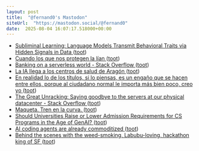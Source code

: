 ```yaml
---
layout: post
title:  "@fernand0's Mastodon"
siteUrl:  "https://mastodon.social/@fernand0"
date:  2025-08-04 16:07:17.518000+00:00
---
```

*  [Subliminal Learning: Language Models Transmit Behavioral Traits via Hidden Signals in Data ](https://alignment.anthropic.com/2025/subliminal-learning) ([toot](https://mastodon.social/@fernand0/114971353908167094))
*  [Cuando los que nos protegen la lían ](http://fernand0.github.io//protegerse-ataques) ([toot](https://mastodon.social/@fernand0/114971231709613983))
*  [Banking on a serverless world - Stack Overflow ](https://stackoverflow.blog/2025/06/06/banking-on-a-serverless-world) ([toot](https://mastodon.social/@fernand0/114971204163488746))
*  [La IA llega a los centros de salud de Aragón ](https://www.diariodelaltoaragon.es/noticias/huesca/2025/07/22/la-ia-llega-a-los-centros-de-salud-de-aragon-1841333-daa.htm) ([toot](https://mastodon.social/@fernand0/114970977755544430))
*  [En realidad lo de los títulos, si lo piensas, es un engaño que se hacen entre ellos, porque al ciudadano normal le importa más bien poco, creo yo ](https://mastodon.social/@fernand0/114970623194415372) ([toot](https://mastodon.social/@fernand0/114970623194415372))
*  [The Great Unracking: Saying goodbye to the servers at our physical datacenter - Stack Overflow ](https://stackoverflow.blog/2025/07/16/the-great-unracking-saying-goodbye-to-the-servers-at-our-physical-datacenter) ([toot](https://mastodon.social/@fernand0/114970312032624841))
*  [Maqueta. Tren en la curva. ](https://www.flickr.com/photos/fernand0/54654305671) ([toot](https://mastodon.social/@fernand0/114970180592305784))
*  [Should Universities Raise or Lower Admission Requirements for CS Programs in the Age of GenAI? ](https://cacm.acm.org/blogcacm/should-universities-raise-or-lower-admission-requirements-for-cs-programs-in-the-age-of-genai) ([toot](https://mastodon.social/@fernand0/114969955843837176))
*  [AI coding agents are already commoditized ](https://www.seangoedecke.com/ai-agents-are-commoditized) ([toot](https://mastodon.social/@fernand0/114969720128207746))
*  [Behind the scenes with the weed-smoking, Labubu-loving, hackathon king of SF ](https://sfstandard.com/2025/07/05/rene-turcios-hackathon-labubu-vibe-coding-chatgpt) ([toot](https://mastodon.social/@fernand0/114969476352585446))
